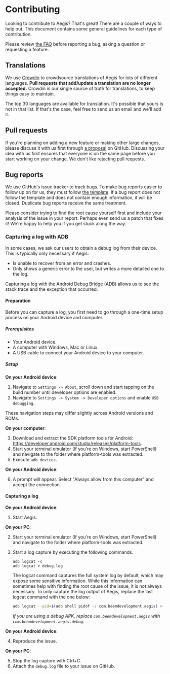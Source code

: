 # Contributing

Looking to contribute to Aegis? That's great! There are a couple of ways to help
out. This document contains some general guidelines for each type of
contribution.

Please review [the FAQ](FAQ.md) before reporting a bug, asking a question or
requesting a feature.

## Translations

We use [Crowdin](https://crowdin.com/project/aegis-authenticator) to crowdsource
translations of Aegis for lots of different languages. __Pull requests that
add/update a translation are no longer accepted.__ Crowdin is our single source
of truth for translations, to keep things easy to maintain.

The top 30 languages are available for translation. It's possible that yours is
not in that list. If that's the case, feel free to send us an email and we'll
add it.

## Pull requests

If you're planning on adding a new feature or making other large changes, please
discuss it with us first through [a
proposal](https://github.com/beemdevelopment/Aegis/issues/new?labels=proposal&template=feature.md)
on GitHub. Discussing your idea with us first ensures that everyone is on the
same page before you start working on your change. We don't like rejecting pull
requests.

## Bug reports

We use GitHub's issue tracker to track bugs. To make bug reports easier to
follow up on for us, they must follow [the
template](.github/ISSUE_TEMPLATE/bug.md). If a bug report does not follow the
template and does not contain enough information, it will be closed. Duplicate
bug reports receive the same treatment.

Please consider trying to find the root cause yourself first and include your
analysis of the issue in your report. Perhaps even send us a patch that fixes
it! We're happy to help you if you get stuck along the way.

### Capturing a log with ADB

In some cases, we ask our users to obtain a debug log from their device. This is
typically only necessary if Aegis:
- Is unable to recover from an error and crashes.
- Only shows a generic error to the user, but writes a more detailed one to the
  log.

Capturing a log with the Android Debug Bridge (ADB) allows us to see the stack
trace and the exception that occurred.

#### Preparation

Before you can capture a log, you first need to go through a one-time setup
process on your Android device and computer.

##### Prerequisites

- Your Android device.
- A computer with Windows, Mac or Linux.
- A USB cable to connect your Android device to your computer.

##### Setup

__On your Android device__:

1. Navigate to ``Settings -> About``, scroll down and start tapping on the build
   number until developer options are enabled.
2. Navigate to ``Settings -> System -> Developer options`` and enable ``USB
   debugging``.

These navigation steps may differ slightly across Android versions and ROMs.

__On your computer__:

3. Download and extract the SDK platform tools for Android:
   https://developer.android.com/studio/releases/platform-tools.
4. Start your terminal emulator (If you're on Windows, start PowerShell) and
   navigate to the folder where platform-tools was extracted.
5. Execute ``adb devices``.

__On your Android device__:

6. A prompt will appear. Select "Always allow from this computer" and accept the
   connection.

#### Capturing a log

__On your Android device__:

1. Start Aegis.

__On your PC__:

2. Start your terminal emulator (If you're on Windows, start PowerShell) and
   navigate to the folder where platform-tools was extracted.
3. Start a log capture by executing the following commands.

    ```
    adb logcat -c
    adb logcat > debug.log
    ```

    The logcat command captures the full system log by default, which may expose
    some sensitive information. While this information can sometimes help with
    finding the root cause of the issue, it is not always necessary. To only
    capture the log output of Aegis, replace the last logcat command with the
    one below:

    ```sh
    adb logcat --pid=$(adb shell pidof -s com.beemdevelopment.aegis) > debug.log
    ```

    _If you are using a debug APK, replace ``com.beemdevelopment.aegis`` with
   ``com.beemdevelopment.aegis.debug``._

__On your Android device__:

4. Reproduce the issue.

__On your PC__:

5. Stop the log capture with Ctrl+C.
6. Attach the ``debug.log`` file to your issue on GitHub.
